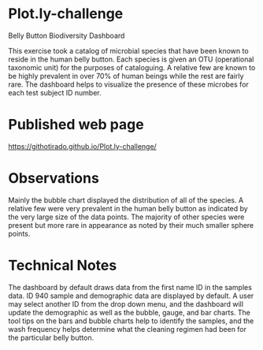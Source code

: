 # Plot.ly-challenge
Belly Button Biodiversity Dashboard

This exercise took a catalog of microbial species that have been known to reside in the human belly button.  Each species is given an OTU (operational taxonomic unit) for the purposes of cataloguing.  A relative few are known to be highly prevalent in over 70% of human beings while the rest are fairly rare.  The dashboard helps to visualize the presence of these microbes for each test subject ID number.

# Published web page
https://githotirado.github.io/Plot.ly-challenge/

# Observations
Mainly the bubble chart displayed the distribution of all of the species.  A relative few were very prevalent in the human belly button as indicated by the very large size of the data points.  The majority of other species were present but more rare in appearance as noted by their much smaller sphere points.

# Technical Notes
The dashboard by default draws data from the first name ID in the samples data.  ID 940 sample and demographic data are displayed by default.  A user may select another ID from the drop down menu, and the dashboard will update the demographic as well as the bubble, gauge, and bar charts.  The tool tips on the bars and bubble charts help to identify the samples, and the wash frequency helps determine what the cleaning regimen had been for the particular belly button.
